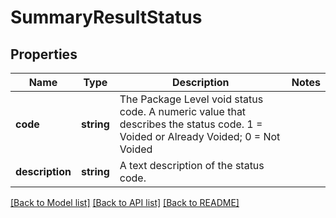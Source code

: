 # SummaryResultStatus

## Properties
Name | Type | Description | Notes
------------ | ------------- | ------------- | -------------
**code** | **string** | The Package Level void status code.  A numeric value that describes the status code. 1 &#x3D; Voided or Already Voided;  0 &#x3D; Not Voided | 
**description** | **string** | A text description of the status code. | 

[[Back to Model list]](../../README.md#documentation-for-models) [[Back to API list]](../../README.md#documentation-for-api-endpoints) [[Back to README]](../../README.md)

